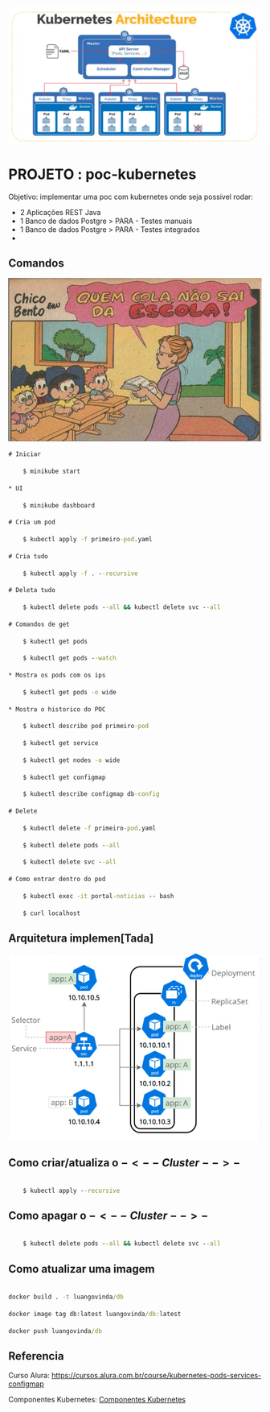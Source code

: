 
<picture>
  <source media="(prefers-color-scheme: dark)" srcset="./docs/banner.jpeg">
  <source media="(prefers-color-scheme: light)" srcset="./docs/banner.jpeg">
  <img alt="Shows an illustrated sun in light color mode and a moon with stars in dark color mode." src="./docs/banner.jpeg">
</picture>


# PROJETO : poc-kubernetes

Objetivo: implementar uma poc com kubernetes onde seja possivel rodar:

- 2 Aplicações REST Java
- 1 Banco de dados Postgre > PARA - Testes manuais
- 1 Banco de dados Postgre > PARA - Testes integrados
- 

## Comandos

![img](./docs/quem-nao-cola.jpeg)

```cmd
# Iniciar

    $ minikube start

* UI 

    $ minikube dashboard

# Cria um pod

    $ kubectl apply -f primeiro-pod.yaml

# Cria tudo

    $ kubectl apply -f . --recursive

# Deleta tudo

    $ kubectl delete pods --all && kubectl delete svc --all

# Comandos de get

    $ kubectl get pods

    $ kubectl get pods --watch

* Mostra os pods com os ips

    $ kubectl get pods -o wide

* Mostra o historico do POC

    $ kubectl describe pod primeiro-pod

    $ kubectl get service

    $ kubectl get nodes -o wide

    $ kubectl get configmap

    $ kubectl describe configmap db-config

# Delete 

    $ kubectl delete -f primeiro-pod.yaml

    $ kubectl delete pods --all

    $ kubectl delete svc --all

# Como entrar dentro do pod

    $ kubectl exec -it portal-noticias -- bash

    $ curl localhost

```

## Arquitetura implemen[Tada]

![img](./docs/arquitetura.jpeg)

## Como criar/atualiza o $- <--Cluster--> -$

```cmd

    $ kubectl apply --recursive

```

## Como apagar o $- <--Cluster--> -$

```cmd

    $ kubectl delete pods --all && kubectl delete svc --all

```

## Como atualizar uma imagem

```cmd

docker build . -t luangovinda/db

docker image tag db:latest luangovinda/db:latest

docker push luangovinda/db

```

## Referencia

Curso Alura: https://cursos.alura.com.br/course/kubernetes-pods-services-configmap

Componentes Kubernetes: [Componentes Kubernetes](./README--Componentes_Kubernetes--.md)

